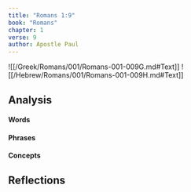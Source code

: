 ```yaml
---
title: "Romans 1:9"
book: "Romans"
chapter: 1
verse: 9
author: Apostle Paul
---
```

![[/Greek/Romans/001/Romans-001-009G.md#Text]]
![[/Hebrew/Romans/001/Romans-001-009H.md#Text]]

## Analysis

#### Words

#### Phrases

#### Concepts

## Reflections
